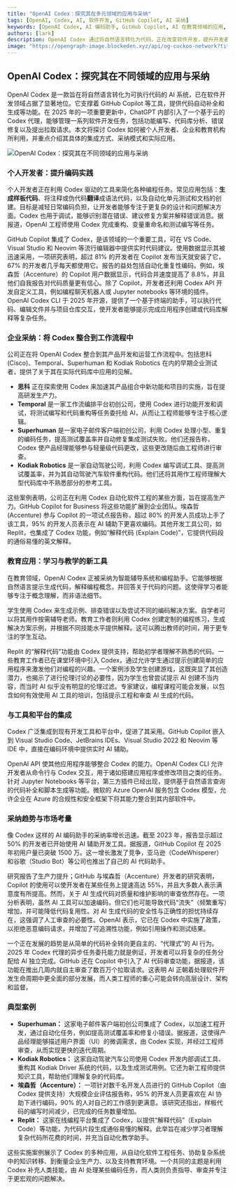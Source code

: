 ```yaml
---
title: "OpenAI Codex：探究其在多元领域的应用与采纳"
tags: [OpenAI, Codex, AI, 软件开发, GitHub Copilot, AI 采纳]
keywords: [OpenAI Codex, AI 编码助手, GitHub Copilot, AI 在教育领域的应用, AI 在企业工作流程中的应用]
authors: [lark]
description: OpenAI Codex 通过将自然语言转化为代码，正在改变软件开发，提升开发者、企业和教育机构的生产力。本文将探讨其多样化的应用、采纳趋势以及对未来 AI 辅助编码的影响。
image: "https://opengraph-image.blockeden.xyz/api/og-cuckoo-network?title=OpenAI%20Codex%EF%BC%9A%E6%8E%A2%E7%A9%B6%E5%85%B6%E5%9C%A8%E5%A4%9A%E5%85%83%E9%A2%86%E5%9F%9F%E7%9A%84%E5%BA%94%E7%94%A8%E4%B8%8E%E9%87%87%E7%BA%B3"
---
```


## OpenAI Codex：探究其在不同领域的应用与采纳

OpenAI Codex 是一款旨在将自然语言转化为可执行代码的 AI 系统，已在软件开发领域占据了显著地位。它支撑着 GitHub Copilot 等工具，提供代码自动补全和生成等功能。在 2025 年的一项重要更新中，ChatGPT 内部引入了一个基于云的 Codex 代理，能够管理一系列软件开发任务，包括功能编写、代码库分析、错误修复以及提出拉取请求。本文将探讨 Codex 如何被个人开发者、企业和教育机构所利用，并重点介绍其具体的集成方式、采纳模式和实际应用。

![OpenAI Codex：探究其在不同领域的应用与采纳](https://opengraph-image.blockeden.xyz/api/og-cuckoo-network?title=OpenAI%20Codex%EF%BC%9A%E6%8E%A2%E7%A9%B6%E5%85%B6%E5%9C%A8%E4%B8%8D%E5%90%8C%E9%A2%86%E5%9F%9F%E7%9A%84%E5%BA%94%E7%94%A8%E4%B8%8E%E9%87%87%E7%BA%B3)

### 个人开发者：提升编码实践

个人开发者正在利用 Codex 驱动的工具来简化各种编程任务。常见应用包括：**生成样板代码**、将注释或伪代码**翻译**成语法代码，以及自动化单元测试和文档的创建。目标是减轻日常编码负担，让开发者能够专注于更复杂的设计和问题解决方面。Codex 也用于调试，能够识别潜在错误、建议修复方案并解释错误消息。据报道，OpenAI 工程师使用 Codex 完成重构、变量重命名和测试编写等任务。

GitHub Copilot 集成了 Codex，是该领域的一个重要工具，可在 VS Code、Visual Studio 和 Neovim 等流行编辑器中提供实时代码建议。使用数据显示其被迅速采用，一项研究表明，超过 81% 的开发者在 Copilot 发布当天就安装了它，67% 的开发者几乎每天都使用它。报告的益处包括自动化重复性编码。例如，埃森哲（Accenture）的 Copilot 用户数据显示，代码合并速度提高了 8.8%，并且他们自我报告对代码质量更有信心。除了 Copilot，开发者还利用 Codex API 开发自定义工具，例如编程聊天机器人或 Jupyter notebooks 等环境的插件。OpenAI Codex CLI 于 2025 年开源，提供了一个基于终端的助手，可以执行代码、编辑文件并与项目仓库交互，使开发者能够提示完成应用程序创建或代码库解释等复杂任务。

### 企业采纳：将 Codex 整合到工作流程中

公司正在将 OpenAI Codex 整合到其产品开发和运营工作流程中。包括思科 (Cisco)、Temporal、Superhuman 和 Kodiak Robotics 在内的早期企业测试者，提供了关于其在实际代码库中应用的见解。

*   **思科** 正在探索使用 Codex 来加速其产品组合中新功能和项目的实施，旨在提高研发生产力。
*   **Temporal** 是一家工作流编排平台初创公司，使用 Codex 进行功能开发和调试，将测试编写和代码重构等任务委托给 AI，从而让工程师能够专注于核心逻辑。
*   **Superhuman** 是一家电子邮件客户端初创公司，利用 Codex 处理小型、重复的编码任务，提高测试覆盖率并自动修复集成测试失败。他们还报告称，Codex 使产品经理能够参与轻量级代码更改，这些更改随后由工程师进行审查。
*   **Kodiak Robotics** 是一家自动驾驶公司，利用 Codex 编写调试工具、提高测试覆盖率，并为其自动驾驶汽车软件重构代码。他们还将其用作工程师理解大型代码库中不熟悉部分的参考工具。

这些案例表明，公司正在利用 Codex 自动化软件工程的某些方面，旨在提高生产力。GitHub Copilot for Business 将这些功能扩展到企业团队。埃森哲 (Accenture) 参与 Copilot 的一项试点报告称，超过 80% 的开发人员成功上手了该工具，95% 的开发人员表示在 AI 辅助下更喜欢编码。其他开发工具公司，如 Replit，也集成了 Codex 功能，例如“解释代码 (Explain Code)”，它提供代码段的通俗易懂的英文解释。

### 教育应用：学习与教学的新工具

在教育领域，OpenAI Codex 正被采纳为智能辅导系统和编程助手。它能够根据自然语言提示生成代码，解释编程概念，并回答关于代码的问题。这使得学习者能够专注于概念理解，而非语法细节。

学生使用 Codex 来生成示例、排查错误以及尝试不同的编码解决方案。自学者可以将其用作按需辅导老师。教育工作者则利用 Codex 创建定制的编程练习，生成解决方案示例，并根据不同技能水平提供解释。这可以腾出教师的时间，用于更专注的学生互动。

Replit 的“解释代码”功能由 Codex 提供支持，帮助初学者理解不熟悉的代码。一些教育工作者已在课堂环境中引入 Codex，通过允许学生通过提示创建简单的应用程序来激发他们对编程的兴趣。一个案例涉及学生创建游戏，这既突显了其创造潜力，也揭示了进行伦理讨论的必要性，因为学生也曾尝试提示 AI 创建不当内容，而当时 AI 似乎没有明显的伦理过滤。专家建议，编程课程可能会发展，以包含如何有效使用 AI 工具的培训，包括提示工程和审查 AI 生成的代码。

### 与工具和平台的集成

Codex 广泛集成到现有开发工具和平台中，促进了其采用。GitHub Copilot 嵌入到 Visual Studio Code、JetBrains IDEs、Visual Studio 2022 和 Neovim 等 IDE 中，直接在编码环境中提供实时 AI 辅助。

OpenAI API 使其他应用程序能够整合 Codex 的能力。OpenAI Codex CLI 允许开发者从命令行与 Codex 交互，用于诸如搭建应用程序或修改项目之类的任务。针对 Jupyter Notebooks 等平台，第三方插件已经出现，提供基于自然语言查询的代码补全和脚本生成等功能。微软的 Azure OpenAI 服务包含 Codex 模型，允许企业在 Azure 的合规性和安全框架下将其能力整合到其内部软件中。

### 采纳趋势与市场考量

像 Codex 这样的 AI 编码助手的采纳率增长迅速。截至 2023 年，报告显示超过 50% 的开发者已开始使用 AI 辅助开发工具。据报道，GitHub Copilot 在 2025 年初用户量已突破 1500 万。这一增长激发了竞争，亚马逊（CodeWhisperer）和谷歌（Studio Bot）等公司也推出了自己的 AI 代码助手。

研究报告了生产力提升；GitHub 与埃森哲（Accenture）开发者的研究表明，Copilot 的使用可以使开发者在某些任务上提速高达 55%，并且大多数人表示满意度有所提高。然而，关于 AI 生成代码对质量和维护影响的审查依然存在。一项分析表明，虽然 AI 工具可以加速编码，但它们也可能导致代码“流失”（频繁重写）增加，并可能降低代码复用性。对 AI 生成代码的安全性与正确性的担忧持续存在，这强调了人工审查的必要性。OpenAI 表示，它已在 Codex 中实施了政策，以拒绝恶意编码请求，并增加了可追溯性功能，例如引用操作和测试结果。

一个正在发展的趋势是从简单的代码补全转向更自主的、“代理式”的 AI 行为。2025 年 Codex 代理的异步任务委托能力就是例证，开发者可以将复杂的任务分配给 AI 独立完成。GitHub 还在 Copilot 中引入了 AI 代码审查功能，据报道，该功能在推出几周内就自主审查了数百万个拉取请求。这表明 AI 正朝着处理软件开发生命周期中更全面的部分发展，而人类工程师的重心可能会转向高层设计、架构和监督。

### 典型案例

*   **Superhuman：** 这家电子邮件客户端初创公司集成了 Codex，以加速工程开发，通过自动化任务，例如提高测试覆盖率和修复小错误。据报道，这使得产品经理能够描述用户界面（UI）的微调需求，由 Codex 实现，并经过工程师审查，从而实现更快的迭代周期。
*   **Kodiak Robotics：** 这家自动驾驶汽车公司使用 Codex 开发内部调试工具、重构其 Kodiak Driver 系统的代码，以及生成测试用例。它还为新工程师提供知识工具，帮助他们理解复杂的代码库。
*   **埃森哲（Accenture）：** 一项针对数千名开发人员进行的 GitHub Copilot（由 Codex 提供支持）大规模企业评估报告称，95% 的开发人员更喜欢在 AI 协助下进行编码，90% 的人对自己的工作感到更满意。该研究还指出，样板代码的编写时间减少，已完成的任务数量增加。
*   **Replit：** 这家在线编程平台集成了 Codex，以提供“解释代码”（Explain Code）等功能，为代码片段生成通俗易懂的解释。此举旨在减少学习者理解复杂代码所花费的时间，并充当自动化教学助手。

这些实施案例展示了 Codex 的多种应用，从自动化软件工程任务、协助复杂系统中的知识转移、到衡量企业生产力、以及支持教育环境。一个共同的主题是利用 Codex 补充人类技能，由 AI 处理某些编码任务，而人类则负责指导、审查并专注于更宏观的问题解决。
